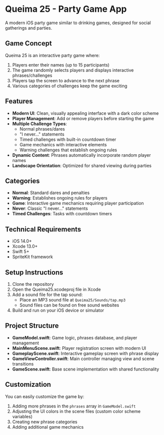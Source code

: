 # Queima 25 - Party Game App

A modern iOS party game similar to drinking games, designed for social gatherings and parties.

## Game Concept

Queima 25 is an interactive party game where:
1. Players enter their names (up to 15 participants)
2. The game randomly selects players and displays interactive phrases/challenges
3. Players tap the screen to advance to the next phrase
4. Various categories of challenges keep the game exciting

## Features

- **Modern UI**: Clean, visually appealing interface with a dark color scheme
- **Player Management**: Add or remove players before starting the game
- **Multiple Challenge Types**:
  - Normal phrases/dares
  - "I never..." statements
  - Timed challenges with built-in countdown timer
  - Game mechanics with interactive elements
  - Warning challenges that establish ongoing rules
- **Dynamic Content**: Phrases automatically incorporate random player names
- **Landscape Orientation**: Optimized for shared viewing during parties

## Categories

- **Normal**: Standard dares and penalties
- **Warning**: Establishes ongoing rules for players
- **Game**: Interactive game mechanics requiring player participation
- **Never**: Classic "I never..." statements
- **Timed Challenges**: Tasks with countdown timers

## Technical Requirements

- iOS 14.0+
- Xcode 13.0+
- Swift 5+
- SpriteKit framework

## Setup Instructions

1. Clone the repository
2. Open the Queima25.xcodeproj file in Xcode
3. Add a sound file for the tap sound:
   - Place an MP3 sound file at `Queima25/Sounds/tap.mp3`
   - Sound files can be found on free sound websites
4. Build and run on your iOS device or simulator

## Project Structure

- **GameModel.swift**: Game logic, phrases database, and player management
- **MainMenuScene.swift**: Player registration screen with modern UI
- **GameplayScene.swift**: Interactive gameplay screen with phrase display
- **GameViewController.swift**: Main controller managing view and scene transitions
- **GameScene.swift**: Base scene implementation with shared functionality

## Customization

You can easily customize the game by:
1. Adding more phrases in the `phrases` array in `GameModel.swift`
2. Adjusting the UI colors in the scene files (custom color scheme variables)
3. Creating new phrase categories
4. Adding additional game mechanics 